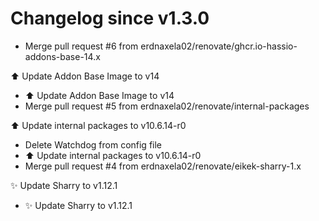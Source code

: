 # Changelog since v1.3.0
- Merge pull request #6 from erdnaxela02/renovate/ghcr.io-hassio-addons-base-14.x

⬆️ Update Addon Base Image to v14 
- ⬆️ Update Addon Base Image to v14 
- Merge pull request #5 from erdnaxela02/renovate/internal-packages

⬆️ Update internal packages to v10.6.14-r0 
- Delete Watchdog from config file 
- ⬆️ Update internal packages to v10.6.14-r0 
- Merge pull request #4 from erdnaxela02/renovate/eikek-sharry-1.x

✨ Update Sharry to v1.12.1 
- ✨ Update Sharry to v1.12.1 
